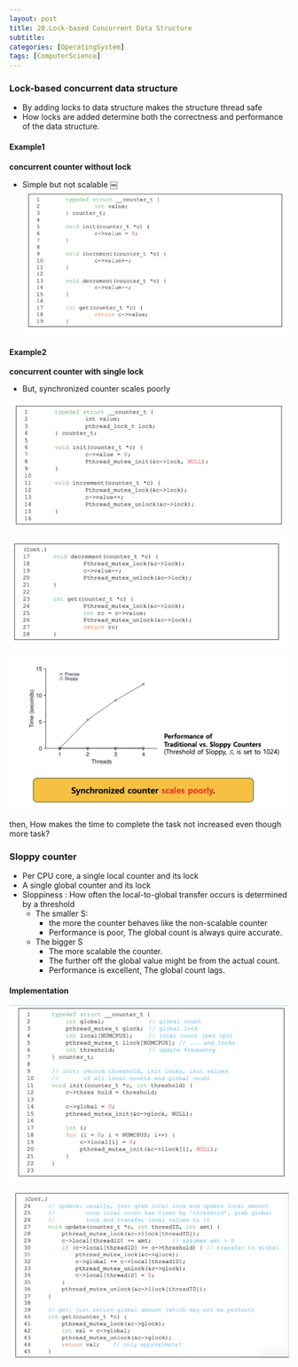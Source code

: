 ```yaml
---
layout: post
title: 20.Lock-based Concurrent Data Structure 
subtitle: 
categories: [OperatingSystem]
tags: [ComputerScience]
---
```


### Lock-based concurrent data structure
- By adding locks to data structure makes the structure thread safe
- How locks are added determine both the correctness and performance of the data structure. 


#### Example1
**concurrent counter without lock**
- Simple but not scalable
￼
![1.1](/assets/images/os/29.1.png)


#### Example2
**concurrent counter with single lock**
- But, synchronized counter scales poorly

![1.1](/assets/images/os/29.2.png)

![1.1](/assets/images/os/29.3.png)

![1.1](/assets/images/os/29.4.png)

then, How makes the time to complete the task not increased even though more task?

### Sloppy counter
- Per CPU core, a single local counter and its lock
- A single global counter and its lock
- Sloppiness : How often the local-to-global transfer occurs is determined by a threshold 
    - The smaller S:
        - the more the counter behaves like the non-scalable counter
        - Performance is poor, The global count is always quire accurate. 
    - The bigger S
        - The more scalable the counter.
        - The further off the global value might be from the actual count. 
        - Performance is excellent, The global count lags. 

#### Implementation

![1.1](/assets/images/os/29.5.png)

![1.1](/assets/images/os/29.6.png)





